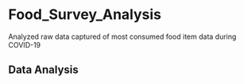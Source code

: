 # Food_Survey_Analysis
Analyzed raw data captured of most consumed food item data during COVID-19

## Data Analysis
